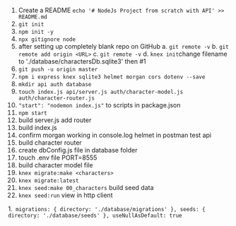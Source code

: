 1. Create a README  `echo '# NodeJs Project from scratch with API' >> README.md`
2. `git init`
3. `npm init -y`
4. `npx gitignore node`
5. after setting up completely blank repo on GitHub
    a. `git remote -v` 
    b. `git remote add origin <URL>`
    c. `git remote -v`
    d. `knex init`change filename to './database/charactersDb.sqlite3' then #1
6. `git push -u origin master`    
7. `npm i express knex sqlite3 helmet morgan cors dotenv --save`
8.  `mkdir api auth database` 
9. `touch index.js api/server.js auth/character-model.js auth/character-router.js`
10. `"start": "nodemon index.js"` to scripts in package.json
11. `npm start`
12. build server.js add router
13. build index.js
14. confirm morgan working in console.log helmet in postman test api
15. build character router
16. create dbConfig.js file in database folder
17. touch .env file PORT=8555
18. build character model file
19. `knex migrate:make <characters>`
20. `knex migrate:latest`
21. `knex seed:make 00_characters` build seed data
22. `knex seed:run` view in http client


1.` migrations: {
      directory: './database/migrations'
    },
    seeds: {
      directory: './database/seeds'
    },
    useNullAsDefault: true`
 